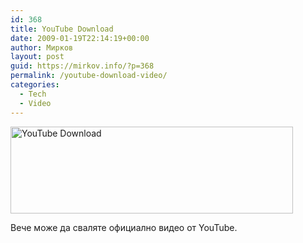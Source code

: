 ```yaml
---
id: 368
title: YouTube Download
date: 2009-01-19T22:14:19+00:00
author: Мирков
layout: post
guid: https://mirkov.info/?p=368
permalink: /youtube-download-video/
categories:
  - Tech
  - Video
---
```

<a href="http://www.youtube.com/watch?v=cTDln2f0GvQ" target="_blank"><img class="aligncenter size-full wp-image-369" title="youtube_download" src="https://mirkov.info/wp-content/uploads/2009/01/youtube_download.gif" alt="YouTube Download" width="452" height="139" srcset="https://mirkov.info/wp-content/uploads/2009/01/youtube_download.gif 452w, https://mirkov.info/wp-content/uploads/2009/01/youtube_download-300x92.gif 300w" sizes="(max-width: 452px) 100vw, 452px" /></a>

Вече може да сваляте официално видео от YouTube.